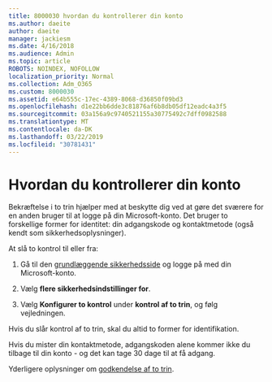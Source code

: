 ```yaml
---
title: 8000030 hvordan du kontrollerer din konto
ms.author: daeite
author: daeite
manager: jackiesm
ms.date: 4/16/2018
ms.audience: Admin
ms.topic: article
ROBOTS: NOINDEX, NOFOLLOW
localization_priority: Normal
ms.collection: Adm_O365
ms.custom: 8000030
ms.assetid: e64b555c-17ec-4389-8068-d36850f09bd3
ms.openlocfilehash: d1e22bb6dde3c81876af6b8db05df12eadc4a3f5
ms.sourcegitcommit: 03a156a9c9740521155a30775492c7dff0982588
ms.translationtype: MT
ms.contentlocale: da-DK
ms.lasthandoff: 03/22/2019
ms.locfileid: "30781431"
---
```

# <a name="how-to-verify-your-account"></a>Hvordan du kontrollerer din konto

Bekræftelse i to trin hjælper med at beskytte dig ved at gøre det sværere for en anden bruger til at logge på din Microsoft-konto. Det bruger to forskellige former for identitet: din adgangskode og kontaktmetode (også kendt som sikkerhedsoplysninger). 
  
At slå to kontrol til eller fra:
  
1. Gå til den [grundlæggende sikkerhedsside](https://go.microsoft.com/fwlink/?linkid=842325) og logge på med din Microsoft-konto. 
    
2. Vælg **flere sikkerhedsindstillinger for**. 
    
3. Vælg **Konfigurer to kontrol** under **kontrol af to trin**, og følg vejledningen. 
    
Hvis du slår kontrol af to trin, skal du altid to former for identifikation.
  
Hvis du mister din kontaktmetode, adgangskoden alene kommer ikke du tilbage til din konto - og det kan tage 30 dage til at få adgang. 
  
Yderligere oplysninger om [godkendelse af to trin](https://go.microsoft.com/fwlink/?linkid=872270).
  

